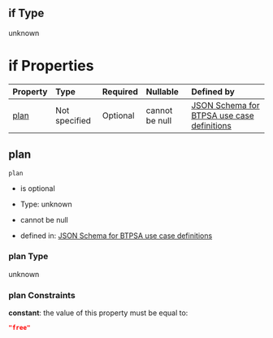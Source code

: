 ## if Type

unknown

# if Properties

| Property      | Type          | Required | Nullable       | Defined by                                                                                                                                                                                                                                  |
| :------------ | :------------ | :------- | :------------- | :------------------------------------------------------------------------------------------------------------------------------------------------------------------------------------------------------------------------------------------ |
| [plan](#plan) | Not specified | Optional | cannot be null | [JSON Schema for BTPSA use case definitions](btpsa-usecase-properties-services-items-allof-1-then-allof-80-then-allof-0-if-properties-plan.md "undefined#/properties/services/items/allOf/1/then/allOf/80/then/allOf/0/if/properties/plan") |

## plan



`plan`

*   is optional

*   Type: unknown

*   cannot be null

*   defined in: [JSON Schema for BTPSA use case definitions](btpsa-usecase-properties-services-items-allof-1-then-allof-80-then-allof-0-if-properties-plan.md "undefined#/properties/services/items/allOf/1/then/allOf/80/then/allOf/0/if/properties/plan")

### plan Type

unknown

### plan Constraints

**constant**: the value of this property must be equal to:

```json
"free"
```
